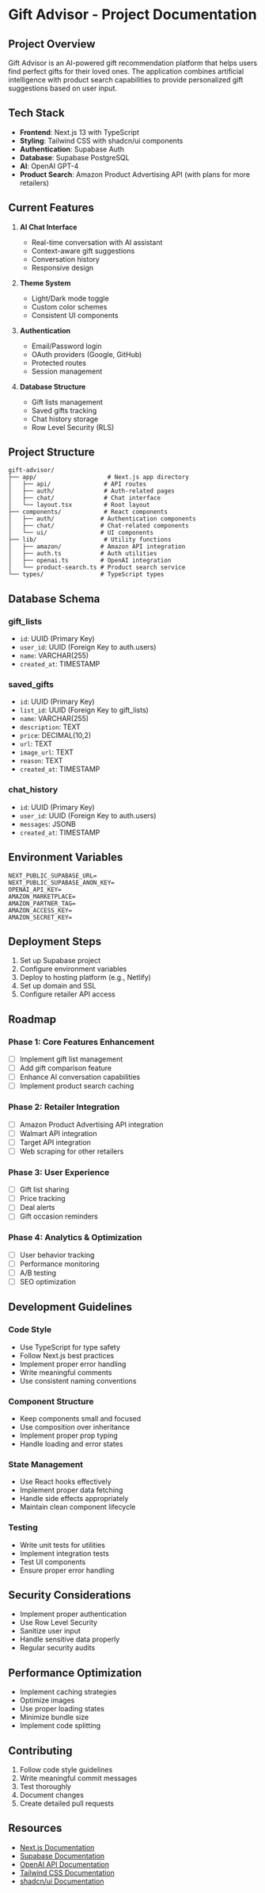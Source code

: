 # Gift Advisor - Project Documentation

## Project Overview
Gift Advisor is an AI-powered gift recommendation platform that helps users find perfect gifts for their loved ones. The application combines artificial intelligence with product search capabilities to provide personalized gift suggestions based on user input.

## Tech Stack
- **Frontend**: Next.js 13 with TypeScript
- **Styling**: Tailwind CSS with shadcn/ui components
- **Authentication**: Supabase Auth
- **Database**: Supabase PostgreSQL
- **AI**: OpenAI GPT-4
- **Product Search**: Amazon Product Advertising API (with plans for more retailers)

## Current Features
1. **AI Chat Interface**
   - Real-time conversation with AI assistant
   - Context-aware gift suggestions
   - Conversation history
   - Responsive design

2. **Theme System**
   - Light/Dark mode toggle
   - Custom color schemes
   - Consistent UI components

3. **Authentication**
   - Email/Password login
   - OAuth providers (Google, GitHub)
   - Protected routes
   - Session management

4. **Database Structure**
   - Gift lists management
   - Saved gifts tracking
   - Chat history storage
   - Row Level Security (RLS)

## Project Structure
```
gift-advisor/
├── app/                    # Next.js app directory
│   ├── api/               # API routes
│   ├── auth/              # Auth-related pages
│   ├── chat/              # Chat interface
│   └── layout.tsx         # Root layout
├── components/            # React components
│   ├── auth/             # Authentication components
│   ├── chat/             # Chat-related components
│   └── ui/               # UI components
├── lib/                   # Utility functions
│   ├── amazon/           # Amazon API integration
│   ├── auth.ts           # Auth utilities
│   ├── openai.ts         # OpenAI integration
│   └── product-search.ts # Product search service
└── types/                # TypeScript types
```

## Database Schema

### gift_lists
- `id`: UUID (Primary Key)
- `user_id`: UUID (Foreign Key to auth.users)
- `name`: VARCHAR(255)
- `created_at`: TIMESTAMP

### saved_gifts
- `id`: UUID (Primary Key)
- `list_id`: UUID (Foreign Key to gift_lists)
- `name`: VARCHAR(255)
- `description`: TEXT
- `price`: DECIMAL(10,2)
- `url`: TEXT
- `image_url`: TEXT
- `reason`: TEXT
- `created_at`: TIMESTAMP

### chat_history
- `id`: UUID (Primary Key)
- `user_id`: UUID (Foreign Key to auth.users)
- `messages`: JSONB
- `created_at`: TIMESTAMP

## Environment Variables
```env
NEXT_PUBLIC_SUPABASE_URL=
NEXT_PUBLIC_SUPABASE_ANON_KEY=
OPENAI_API_KEY=
AMAZON_MARKETPLACE=
AMAZON_PARTNER_TAG=
AMAZON_ACCESS_KEY=
AMAZON_SECRET_KEY=
```

## Deployment Steps
1. Set up Supabase project
2. Configure environment variables
3. Deploy to hosting platform (e.g., Netlify)
4. Set up domain and SSL
5. Configure retailer API access

## Roadmap

### Phase 1: Core Features Enhancement
- [ ] Implement gift list management
- [ ] Add gift comparison feature
- [ ] Enhance AI conversation capabilities
- [ ] Implement product search caching

### Phase 2: Retailer Integration
- [ ] Amazon Product Advertising API integration
- [ ] Walmart API integration
- [ ] Target API integration
- [ ] Web scraping for other retailers

### Phase 3: User Experience
- [ ] Gift list sharing
- [ ] Price tracking
- [ ] Deal alerts
- [ ] Gift occasion reminders

### Phase 4: Analytics & Optimization
- [ ] User behavior tracking
- [ ] Performance monitoring
- [ ] A/B testing
- [ ] SEO optimization

## Development Guidelines

### Code Style
- Use TypeScript for type safety
- Follow Next.js best practices
- Implement proper error handling
- Write meaningful comments
- Use consistent naming conventions

### Component Structure
- Keep components small and focused
- Use composition over inheritance
- Implement proper prop typing
- Handle loading and error states

### State Management
- Use React hooks effectively
- Implement proper data fetching
- Handle side effects appropriately
- Maintain clean component lifecycle

### Testing
- Write unit tests for utilities
- Implement integration tests
- Test UI components
- Ensure proper error handling

## Security Considerations
- Implement proper authentication
- Use Row Level Security
- Sanitize user input
- Handle sensitive data properly
- Regular security audits

## Performance Optimization
- Implement caching strategies
- Optimize images
- Use proper loading states
- Minimize bundle size
- Implement code splitting

## Contributing
1. Follow code style guidelines
2. Write meaningful commit messages
3. Test thoroughly
4. Document changes
5. Create detailed pull requests

## Resources
- [Next.js Documentation](https://nextjs.org/docs)
- [Supabase Documentation](https://supabase.io/docs)
- [OpenAI API Documentation](https://platform.openai.com/docs)
- [Tailwind CSS Documentation](https://tailwindcss.com/docs)
- [shadcn/ui Documentation](https://ui.shadcn.com)